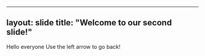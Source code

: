 
---
layout: slide
title: "Welcome to our second slide!"
---
Hello everyone 
Use the left arrow to go back!

